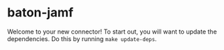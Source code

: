 # baton-jamf
Welcome to your new connector! To start out, you will want to update the dependencies.
Do this by running `make update-deps`.